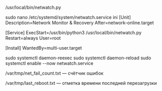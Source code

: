 /usr/local/bin/netwatch.py

sudo nano /etc/systemd/system/netwatch.service
ini
[Unit]
Description=Network Monitor & Recovery
After=network-online.target

[Service]
ExecStart=/usr/bin/python3 /usr/local/bin/netwatch.py
Restart=always
User=root

[Install]
WantedBy=multi-user.target

sudo systemctl daemon-reexec
sudo systemctl daemon-reload
sudo systemctl enable --now netwatch.service


/var/tmp/net_fail_count.txt — счётчик ошибок

/var/tmp/last_reboot.txt — отметка времени последней перезагрузки